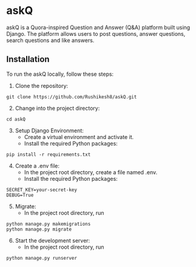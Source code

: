 # askQ

askQ is a Quora-inspired Question and Answer (Q&A) platform built using Django. The platform allows users to post questions, answer questions, search questions and like answers.

## Installation

To run the askQ locally, follow these steps:

1. Clone the repository:

```shell
git clone https://github.com/Rushikesh8/askQ.git
```

2. Change into the project directory:

```shell
cd askQ
```

3. Setup Django Environment:
    - Create a virtual environment and activate it.
    - Install the required Python packages:

```shell
pip install -r requirements.txt
```

4. Create a .env file:
    - In the project root directory, create a file named .env.
    - Install the required Python packages:

```shell
SECRET_KEY=your-secret-key
DEBUG=True
```

5. Migrate:
    - In the project root directory, run

```shell
python manage.py makemigrations
python manage.py migrate
```

6. Start the development server:
    - In the project root directory, run

```shell
python manage.py runserver
```